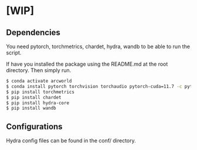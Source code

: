 # [WIP]
## Dependencies
You need pytorch, torchmetrics, chardet, hydra, wandb to be able to run the script.

If have you installed the package using the README.md at the root directory.
Then simply run.
```bash
$ conda activate arcworld
$ conda install pytorch torchvision torchaudio pytorch-cuda=11.7 -c pytorch -c nvidia
$ pip install torchmetrics
$ pip install chardet
$ pip install hydra-core
$ pip install wandb
```

## Configurations
Hydra config files can be found in the conf/ directory.
